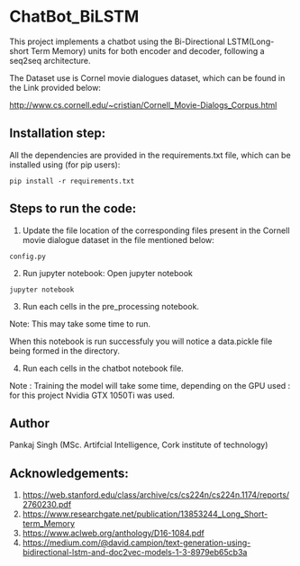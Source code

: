 # ChatBot_BiLSTM

This project implements a chatbot using the Bi-Directional LSTM(Long-short Term Memory) units for both encoder and decoder, following a seq2seq architecture.

The Dataset use is Cornel movie dialogues dataset, which can be found in the Link provided below:

http://www.cs.cornell.edu/~cristian/Cornell_Movie-Dialogs_Corpus.html

## Installation step:

All the dependencies are provided in the requirements.txt file, which can be installed using (for pip users):

```
pip install -r requirements.txt
```

## Steps to run the code:
1. Update the file location of the corresponding files present in the Cornell movie dialogue dataset in the file mentioned below:

```
config.py
```
2. Run jupyter notebook:
  Open jupyter notebook
  ```
  jupyter notebook
  ```
3. Run each cells in the pre_processing notebook.

Note: This may take some time to run.

When this notebook is run successfuly you will notice a data.pickle file being formed in the directory.

4. Run each cells in the chatbot notebook file.

Note : Training the model will take some time, depending on the GPU used : for this project Nvidia GTX 1050Ti was used.

## Author
Pankaj Singh (MSc. Artifcial Intelligence, Cork institute of technology)

## Acknowledgements:
1. https://web.stanford.edu/class/archive/cs/cs224n/cs224n.1174/reports/2760230.pdf
2. https://www.researchgate.net/publication/13853244_Long_Short-term_Memory
3. https://www.aclweb.org/anthology/D16-1084.pdf
4. https://medium.com/@david.campion/text-generation-using-bidirectional-lstm-and-doc2vec-models-1-3-8979eb65cb3a
